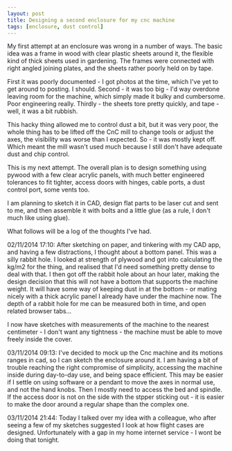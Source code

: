 ```yaml
---
layout: post
title: Designing a second enclosure for my cnc machine
tags: [enclosure, dust control]
---
```

My first attempt at an enclosure was wrong in a number of ways. The basic idea was a frame in wood with clear plastic sheets around it, the flexible kind of thick sheets used in gardening. The frames were connected with right angled joining plates, and the sheets rather poorly held on by tape.
 
First it was poorly documented - I got photos at the time, which I've yet to get around to posting. I should.
Second - it was too big - I'd way overdone leaving room for the machine, which simply made it bulky and cumbersome. Poor engineering really.
Thirdly - the sheets tore pretty quickly, and tape - well, it was a bit rubbish.

This hacky thing allowed me to control dust a bit, but it was very poor, the whole thing has to be lifted off the CnC mill to change tools or adjust the axes, the visibility was worse than I expected. So - it was mostly kept off. Which meant the mill wasn't used much because I still don't have adequate dust and chip control.

This is my next attempt. The overall plan is to design something using pywood with a few clear acrylic panels, with much better engineered tolerances to fit tighter, access doors with hinges, cable ports, a dust control port, some vents too. 

I am planning to sketch it in CAD, design flat parts to be laser cut and sent to me, and then assemble it with bolts and a little glue (as a rule, I don't much like using glue).

What follows will be a log of the thoughts I've had.

02/11/2014 17:10: After sketching on paper, and tinkering with my CAD app, and having a few distractions, I thought about a bottom panel. This was a silly rabbit hole. I looked at strength of plywood and got into calculating the kg/m2 for the thing, and realised that I'd need something pretty dense to deal with that. I then got off the rabbit hole about an hour later, making the design decision that this will not have a bottom that supports the machine weight. It will have some way of keeping dust in at the bottom - or mating nicely with a thick acrylic panel I already have under the machine now. The depth of a rabbit hole for me can be measured both in time, and open related browser tabs...

I now have sketches with measurements of the machine to the nearest centimeter - I don't want any tightness - the machine must be able to move freely inside the cover.

03/11/2014 09:13: I've decided to mock up the Cnc machine and its motions ranges in cad, so I can sketch the enclosure around it. I am having a bit of trouble reaching the right compromise of simplicity, accessing the machine inside during day-to-day use, and being space efficient. This may be easier if I settle on using software or a pendant to move the axes in normal use, and not the hand knobs. Then I mostly need to access the bed and spindle. If the access door is not on the side with the stpper sticking out - it is easier to make the door around a regular shape than the complex one.

03/11/2014 21:44: Today I talked over my idea with a colleague, who after seeing a few of my sketches suggested I look at how flight cases are designed. Unfortunately with a gap in my home internet service - I wont be doing that tonight.


